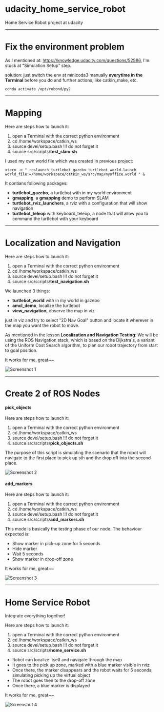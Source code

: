 # udacity_home_service_robot
Home Service Robot project at udacity

---
# Fix the environment problem

As I mentioned at: https://knowledge.udacity.com/questions/52586, I'm stuck at "Simulation Setup" step.

solution: just switch the env at minicoda3 manually **everytime in the Terminal** before you do and further actions, like catkin_make, etc.

`conda activate /opt/robond/py2` 

---
# Mapping

Here are steps how to launch it:

1. open a Terminal with the correct python environment
2. cd /home/workspace/catkin_ws
3. source devel/setup.bash   !!! do not forget it
4. source src/scripts/**test_slam.sh**

I used my own world file which was created in previous project:

`xterm -e " roslaunch turtlebot_gazebo turtlebot_world.launch world_file:=/home/workspace/catkin_ws/src/map/myoffice.world " &`

It contians following packages:

- **turtlebot_gazebo**, a turtlebot with in my world environment
- **gmapping**, a **gmapping** demo to perform SLAM
- **turtlebot_rviz_launchers**, a rviz with a configuration that will show navigation
- **turtlebot_teleop** with keyboard_teleop, a node that will allow you to command the turtlebot with your keyboard

---
# Localization and Navigation

Here are steps how to launch it:

1. open a Terminal with the correct python environment
2. cd /home/workspace/catkin_ws
3. source devel/setup.bash   !!! do not forget it
4. source src/scripts/**test_navigation.sh**

We launched 3 things:

- **turtlebot_world** with in my world in gazebo
- **amcl_demo**, localize the turtlebot
- **view_navigation**, observe the map in viz

just in viz and try to select "2D Nav Goal" button and locate it wherever in the map you want the robot to move.

As mentioned in the lesson **Localization and Navigation Testing**: We will be using the ROS Navigation stack, which is based on the Dijkstra's, a variant of the Uniform Cost Search algorithm, to plan our robot trajectory from start to goal position. 

It works for me, great~~

![Screenshot 1](https://github.com/tao-meng/udacity_home_service_robot/blob/master/test_navigation.png)

---
# Create 2 of ROS Nodes

#### pick_objects

Here are steps how to launch it:

1. open a Terminal with the correct python environment
2. cd /home/workspace/catkin_ws
3. source devel/setup.bash   !!! do not forget it
4. source src/scripts/**pick_objects.sh**

The purpose of this script is simulating the scenario that the robot will navigate to the first place to pick up sth and the drop off into the second place.

![Screenshot 2](https://github.com/tao-meng/udacity_home_service_robot/blob/master/pick_objects.png)

#### add_markers

Here are steps how to launch it:

1. open a Terminal with the correct python environment
2. cd /home/workspace/catkin_ws
3. source devel/setup.bash   !!! do not forget it
4. source src/scripts/**add_markers.sh**

This mode is basically the testing phase of our node. The behaviour expected is:

- Show marker in pick-up zone for 5 seconds
- Hide marker
- Wait 5 seconds
- Show marker in drop-off zone

It works for me, great~~

![Screenshot 3](https://github.com/tao-meng/udacity_home_service_robot/blob/master/add_markers.png)

---
# Home Service Robot

Integrate everything together!

Here are steps how to launch it:

1. open a Terminal with the correct python environment
2. cd /home/workspace/catkin_ws
3. source devel/setup.bash   !!! do not forget it
4. source src/scripts/**home_service.sh**

- Robot can localize itself and navigate through the map
- It goes to the pick up zone, marked with a blue marker visible in rviz
- Once there, the marker disappears and the robot waits for 5 seconds, simulating picking up the virtual object
- The robot goes then to the drop-off zone
- Once there, a blue marker is displayed

It works for me, great~~

![Screenshot 4](https://github.com/tao-meng/udacity_home_service_robot/blob/master/home_service.png)
